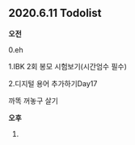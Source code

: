 ## 2020.6.11 Todolist



**오전**

0.eh

1.IBK 2회 봉모 시험보기(시간엄수 필수)

2.디지털 용어 추가하기Day17





까똑 꺼놓구 살기

**오후**

1.